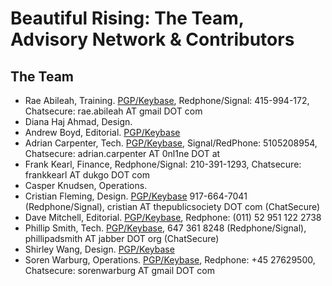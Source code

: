 Beautiful Rising: The Team, Advisory Network & Contributors
===========================================================

## The Team

* Rae Abileah, Training. [PGP/Keybase](https://keybase.io/raeabileah), Redphone/Signal: 415-994-172, Chatsecure: rae.abileah AT gmail DOT com
* Diana Haj Ahmad, Design. 
* Andrew Boyd, Editorial. [PGP/Keybase](https://keybase.io/brotherboyd)
* Adrian Carpenter, Tech. [PGP/Keybase](https://keybase.io/adriancarpenter), Signal/RedPhone: 5105208954, Chatsecure: adrian.carpenter AT 0nl1ne DOT at
* Frank Kearl, Finance, Redphone/Signal: 210-391-1293, Chatsecure: frankkearl AT dukgo DOT com
* Casper Knudsen, Operations. 
* Cristian Fleming, Design. [PGP/Keybase](https://keybase.io/cristianffff) 917-664-7041 (Redphone/Signal), cristian AT thepublicsociety DOT com (ChatSecure)
* Dave Mitchell, Editorial. [PGP/Keybase](https://keybase.io/daveomitchell), Redphone: (011) 52 951 122 2738
* Phillip Smith, Tech. [PGP/Keybase](https://keybase.io/phillipadsmith), 647 361 8248 (Redphone/Signal), phillipadsmith AT jabber DOT org (ChatSecure)
* Shirley Wang, Design. [PGP/Keybase](https://keybase.io/shirleysquirrely)
* Soren Warburg, Operations. [PGP/Keybase](https://keybase.io/sorenwar), Redphone: +45 27629500,
Chatsecure: sorenwarburg AT gmail DOT com
